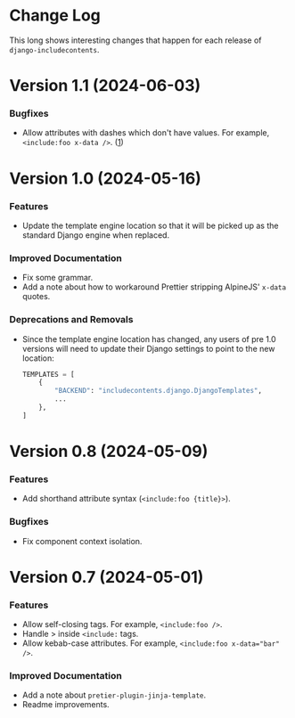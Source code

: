 # Change Log

This long shows interesting changes that happen for each release of `django-includecontents`.

<!-- towncrier release notes start -->

# Version 1.1 (2024-06-03)

### Bugfixes

- Allow attributes with dashes which don't have values. For example, `<include:foo x-data />`. ([1])

[1]: https://github.com/SmileyChris/django-includecontents/issues/1


# Version 1.0 (2024-05-16)

### Features

- Update the template engine location so that it will be picked up as the standard Django engine when replaced.

### Improved Documentation

- Fix some grammar.
- Add a note about how to workaround Prettier stripping AlpineJS' `x-data` quotes.

### Deprecations and Removals

- Since the template engine location has changed, any users of pre 1.0 versions will need to update their Django settings to point to the new location:
  
  ```python
  TEMPLATES = [
      {
          "BACKEND": "includecontents.django.DjangoTemplates",
          ...
      },
  ]
  ```

# Version 0.8 (2024-05-09)

### Features

- Add shorthand attribute syntax (`<include:foo {title}>`).

### Bugfixes

- Fix component context isolation.

# Version 0.7 (2024-05-01)

### Features

- Allow self-closing tags. For example, `<include:foo />`.
- Handle &gt; inside `<include:` tags.
- Allow kebab-case attributes. For example, `<include:foo x-data="bar" />`.

### Improved Documentation

- Add a note about `pretier-plugin-jinja-template`.
- Readme improvements.